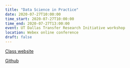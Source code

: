 ```yaml
---
title: "Data Science in Practice"
date: 2020-07-27T10:00:00
time_start: 2020-07-27T10:00:00
time_end: 2020-07-27T13:00:00
event: UT Dallas Transfer Research Initiative workshop
location: Webex online conference
draft: false
---
```


[Class website](https://datageneration.org/datascienceinpractice/)

[Github](https://github.com/datageneration/datascienceinpractice)
